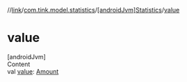 //[link](../../index.md)/[com.tink.model.statistics](../index.md)/[[androidJvm]Statistics](index.md)/[value](value.md)



# value  
[androidJvm]  
Content  
val [value](value.md): [Amount](../../com.tink.model.misc/[android-jvm]-amount/index.md)  



